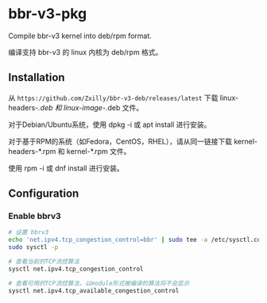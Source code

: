 # bbr-v3-pkg
Compile bbr-v3 kernel into deb/rpm format.

编译支持 bbr-v3 的 linux 内核为 deb/rpm 格式。

## Installation

从 `https://github.com/Zxilly/bbr-v3-deb/releases/latest` 下载 linux-headers-*.deb 和 linux-image-*.deb 文件。

对于Debian/Ubuntu系统，使用 dpkg -i 或 apt install 进行安装。

对于基于RPM的系统（如Fedora，CentOS，RHEL），请从同一链接下载 kernel-headers-\*.rpm 和 kernel-\*.rpm 文件。

使用 rpm -i 或 dnf install 进行安装。


## Configuration

### Enable bbrv3

```bash
# 设置 bbrv3
echo 'net.ipv4.tcp_congestion_control=bbr' | sudo tee -a /etc/sysctl.conf
sudo sysctl -p

# 查看当前的TCP流控算法
sysctl net.ipv4.tcp_congestion_control

# 查看可用的TCP流控算法，以module形式被编译的算法将不会显示
sysctl net.ipv4.tcp_available_congestion_control
```
